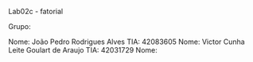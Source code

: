 Lab02c - fatorial

Grupo:

Nome: João Pedro Rodrigues Alves TIA: 42083605
Nome: Victor Cunha Leite Goulart de Araujo TIA: 42031729
Nome:
